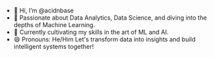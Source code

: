 - 👋 Hi, I’m @acidnbase
- 👀 Passionate about Data Analytics, Data Science, and diving into the depths of Machine Learning.
- 🌱 Currently cultivating my skills in the art of ML and AI.
- 😄 Pronouns: He/Him
Let's transform data into insights and build intelligent systems together!


<!---
acidnbase/acidnbase is a ✨ special ✨ repository because its `README.md` (this file) appears on your GitHub profile.
You can click the Preview link to take a look at your changes.
--->
